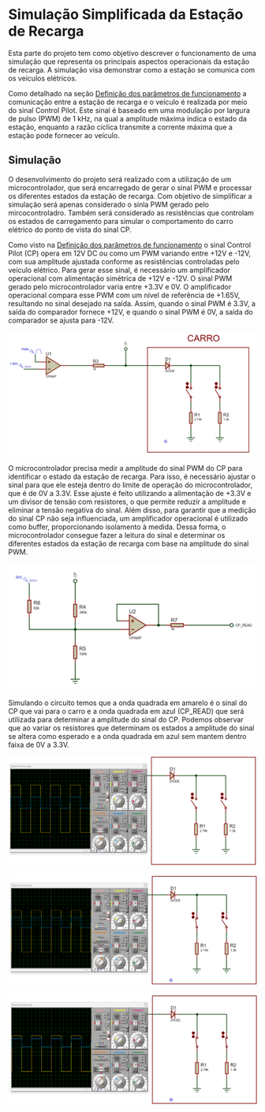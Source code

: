 # Simulação Simplificada da Estação de Recarga
Esta parte do projeto tem como objetivo descrever o funcionamento de uma simulação que representa os principais aspectos operacionais da estação de recarga. A simulação visa demonstrar como a estação se comunica com os veículos elétricos.

Como detalhado na seção [Definição dos parâmetros de funcionamento](Definição%20dos%20parâmetros%20de%20funcionamento.md#Protocolo-de-Comunicação---Control-Pilot) a comunicação entre a estação de recarga e o veículo é realizada por meio do sinal Control Pilot. Este sinal é baseado em uma modulação por largura de pulso (PWM) de 1 kHz, na qual a amplitude máxima indica o estado da estação, enquanto a razão cíclica transmite a corrente máxima que a estação pode fornecer ao veículo.

## Simulação

O desenvolvimento do projeto será realizado com a utilização de um microcontrolador, que será encarregado de gerar o sinal PWM e processar os diferentes estados da estação de recarga. Com objetivo de simplificar a simulação será apenas considerado o sinla PWM gerado pelo mircocontroladro. Também será considerado as resistências que controlam os estados de carregamento para simular o comportamento do carro elétrico do ponto de vista do sinal CP.

Como visto na [Definição dos parâmetros de funcionamento](Definição%20dos%20parâmetros%20de%20funcionamento.md) o sinal Control Pilot (CP) opera em 12V DC ou como um PWM variando entre +12V e -12V, com sua amplitude ajustada conforme as resistências controladas pelo veículo elétrico. Para gerar esse sinal, é necessário um amplificador operacional com alimentação simétrica de +12V e -12V. O sinal PWM gerado pelo microcontrolador varia entre +3.3V e 0V. O amplificador operacional compara esse PWM com um nível de referência de +1.65V, resultando no sinal desejado na saída. Assim, quando o sinal PWM é 3.3V, a saída do comparador fornece +12V, e quando o sinal PWM é 0V, a saída do comparador se ajusta para -12V.

<p align="center">
    <img src="Imagens/simulação%20pwm.png">
</p>

O microcontrolador precisa medir a amplitude do sinal PWM do CP para identificar o estado da estação de recarga. Para isso, é necessário ajustar o sinal para que ele esteja dentro do limite de operação do microcontrolador, que é de 0V a 3.3V. Esse ajuste é feito utilizando a alimentação de +3.3V e um divisor de tensão com resistores, o que permite reduzir a amplitude e eliminar a tensão negativa do sinal. Além disso, para garantir que a medição do sinal CP não seja influenciada, um amplificador operacional é utilizado como buffer, proporcionando isolamento à medida. Dessa forma, o microcontrolador consegue fazer a leitura do sinal e determinar os diferentes estados da estação de recarga com base na amplitude do sinal PWM.

<p align="center">
    <img src="Imagens/leitura%20do%20sinal%20cp.png">
</p>

Simulando o circuito temos que a onda quadrada em amarelo é o sinal do CP que vai para o carro e a onda quadrada em azul (CP_READ) que será utilizada para determinar a amplitude do sinal do CP. Podemos observar que ao variar os resistores que determinam os estados a amplitude do sinal se altera como esperado e a onda quadrada em azul sem mantem dentro faixa de 0V a 3.3V.

<p align="center">
    <img src="Imagens/Simulação_A.png">
</p>

<p align="center">
    <img src="Imagens/Simulação_B.png">
</p>

<p align="center">
    <img src="Imagens/Simulação_C.png">
</p>

